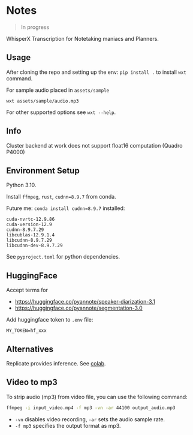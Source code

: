 # Notes

> In progress

WhisperX Transcription for Notetaking maniacs and Planners.

## Usage

After cloning the repo and setting up the env: `pip install .` to install `wxt` command.

For sample audio placed in `assets/sample`

```
wxt assets/sample/audio.mp3
```

For other supported options see `wxt --help`.

## Info

Cluster backend at work does not support float16 computation (Quadro P4000)

## Environment Setup

Python 3.10.

Install `ffmpeg`, `rust`, `cudnn=8.9.7` from conda.

Future me: `conda install cudnn=8.9.7` installed:

```
cuda-nvrtc-12.9.86
cuda-version-12.9
cudnn-8.9.7.29
libcublas-12.9.1.4
libcudnn-8.9.7.29
libcudnn-dev-8.9.7.29
```

See `pyproject.toml` for python dependencies.

## HuggingFace

Accept terms for

- https://huggingface.co/pyannote/speaker-diarization-3.1
- https://huggingface.co/pyannote/segmentation-3.0

Add huggingface token to `.env` file:

```
MY_TOKEN=hf_xxx
```

## Alternatives

Replicate provides inference. See [colab](https://colab.research.google.com/drive/1FH50NOULkMUawgvXR7H9gSc4LpDaM5H8).

## Video to mp3

To strip audio (mp3) from video file, you can use the following command:

```bash
ffmpeg -i input_video.mp4 -f mp3 -vn -ar 44100 output_audio.mp3
```

- `-vn` disables video recording, `-ar` sets the audio sample rate.
- `-f mp3` specifies the output format as mp3.
